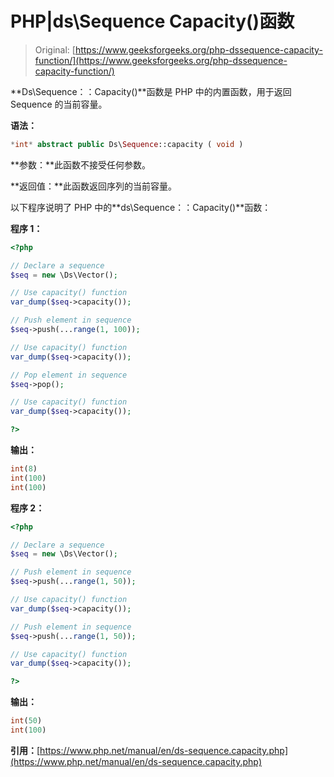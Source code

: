# PHP|ds\Sequence Capacity()函数

> Original: [https://www.geeksforgeeks.org/php-dssequence-capacity-function/](https://www.geeksforgeeks.org/php-dssequence-capacity-function/)

**Ds\Sequence：：Capacity()**函数是 PHP 中的内置函数，用于返回 Sequence 的当前容量。

**语法：**

```php
*int* abstract public Ds\Sequence::capacity ( void )

```

**参数：**此函数不接受任何参数。

**返回值：**此函数返回序列的当前容量。

以下程序说明了 PHP 中的**ds\Sequence：：Capacity()**函数：

**程序 1：**

```php
<?php

// Declare a sequence
$seq = new \Ds\Vector();

// Use capacity() function
var_dump($seq->capacity());

// Push element in sequence
$seq->push(...range(1, 100));

// Use capacity() function
var_dump($seq->capacity());

// Pop element in sequence
$seq->pop();

// Use capacity() function
var_dump($seq->capacity());

?>
```

**输出：**

```php
int(8)
int(100)
int(100)

```

**程序 2：**

```php
<?php

// Declare a sequence
$seq = new \Ds\Vector();

// Push element in sequence
$seq->push(...range(1, 50));

// Use capacity() function
var_dump($seq->capacity());

// Push element in sequence
$seq->push(...range(1, 50));

// Use capacity() function
var_dump($seq->capacity());

?>
```

**输出：**

```php
int(50)
int(100)

```

**引用：**[https://www.php.net/manual/en/ds-sequence.capacity.php](https://www.php.net/manual/en/ds-sequence.capacity.php)